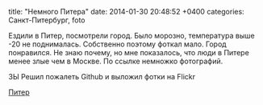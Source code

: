 title: "Немного Питера"
date: 2014-01-30 20:48:52 +0400
categories: Санкт-Питербург, foto

Ездили в Питер, посмотрели город. Было морозно, температура выше -20 не поднималась. Собственно поэтому фоткал мало. Город понравился. Не знаю почему, но мне показалось, что люди в Питере менее злые чем в Москве. По ссылке немножко фотографий.

ЗЫ
Решил пожалеть Github и выложил фотки на Flickr

[Питер](http://www.flickr.com/photos/ekhalimov/sets/72157640313028506/)
